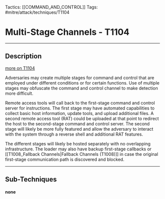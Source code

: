 Tactics: [[COMMAND_AND_CONTROL]]
Tags: #mitre/attack/techniques/T1104  

# Multi-Stage Channels - T1104
---
## Description
[more on T1104](https://attack.mitre.org/techniques/T1104)

Adversaries may create multiple stages for command and control that are employed under different conditions or for certain functions. Use of multiple stages may obfuscate the command and control channel to make detection more difficult.

Remote access tools will call back to the first-stage command and control server for instructions. The first stage may have automated capabilities to collect basic host information, update tools, and upload additional files. A second remote access tool (RAT) could be uploaded at that point to redirect the host to the second-stage command and control server. The second stage will likely be more fully featured and allow the adversary to interact with the system through a reverse shell and additional RAT features.

The different stages will likely be hosted separately with no overlapping infrastructure. The loader may also have backup first-stage callbacks or [[T1008_Fallback Channels|Fallback Channels (T1008)]] in case the original first-stage communication path is discovered and blocked.

---
## Sub-Techniques

#### none
